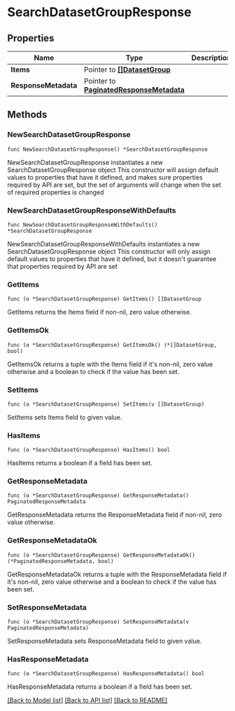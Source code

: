 # SearchDatasetGroupResponse

## Properties

Name | Type | Description | Notes
------------ | ------------- | ------------- | -------------
**Items** | Pointer to [**[]DatasetGroup**](DatasetGroup.md) |  | [optional] 
**ResponseMetadata** | Pointer to [**PaginatedResponseMetadata**](PaginatedResponseMetadata.md) |  | [optional] 

## Methods

### NewSearchDatasetGroupResponse

`func NewSearchDatasetGroupResponse() *SearchDatasetGroupResponse`

NewSearchDatasetGroupResponse instantiates a new SearchDatasetGroupResponse object
This constructor will assign default values to properties that have it defined,
and makes sure properties required by API are set, but the set of arguments
will change when the set of required properties is changed

### NewSearchDatasetGroupResponseWithDefaults

`func NewSearchDatasetGroupResponseWithDefaults() *SearchDatasetGroupResponse`

NewSearchDatasetGroupResponseWithDefaults instantiates a new SearchDatasetGroupResponse object
This constructor will only assign default values to properties that have it defined,
but it doesn't guarantee that properties required by API are set

### GetItems

`func (o *SearchDatasetGroupResponse) GetItems() []DatasetGroup`

GetItems returns the Items field if non-nil, zero value otherwise.

### GetItemsOk

`func (o *SearchDatasetGroupResponse) GetItemsOk() (*[]DatasetGroup, bool)`

GetItemsOk returns a tuple with the Items field if it's non-nil, zero value otherwise
and a boolean to check if the value has been set.

### SetItems

`func (o *SearchDatasetGroupResponse) SetItems(v []DatasetGroup)`

SetItems sets Items field to given value.

### HasItems

`func (o *SearchDatasetGroupResponse) HasItems() bool`

HasItems returns a boolean if a field has been set.

### GetResponseMetadata

`func (o *SearchDatasetGroupResponse) GetResponseMetadata() PaginatedResponseMetadata`

GetResponseMetadata returns the ResponseMetadata field if non-nil, zero value otherwise.

### GetResponseMetadataOk

`func (o *SearchDatasetGroupResponse) GetResponseMetadataOk() (*PaginatedResponseMetadata, bool)`

GetResponseMetadataOk returns a tuple with the ResponseMetadata field if it's non-nil, zero value otherwise
and a boolean to check if the value has been set.

### SetResponseMetadata

`func (o *SearchDatasetGroupResponse) SetResponseMetadata(v PaginatedResponseMetadata)`

SetResponseMetadata sets ResponseMetadata field to given value.

### HasResponseMetadata

`func (o *SearchDatasetGroupResponse) HasResponseMetadata() bool`

HasResponseMetadata returns a boolean if a field has been set.


[[Back to Model list]](../README.md#documentation-for-models) [[Back to API list]](../README.md#documentation-for-api-endpoints) [[Back to README]](../README.md)


